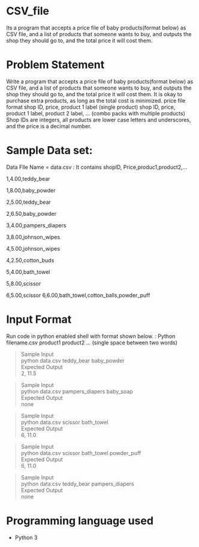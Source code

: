 # CSV_file
Its a program that accepts a price file of baby products(format below) as CSV file, and a list of products that someone wants to buy, and outputs the shop they should go to, and the total price it will cost them.

# Problem Statement
Write a program that accepts a price file of baby products(format below) as CSV file, and a list of products that someone wants to buy, and outputs the shop they should go to, and the total price it will cost them. It is okay to purchase extra products, as long as the total cost is minimized. price file format shop ID, price, product 1 label (single product) shop ID, price, product 1 label, product 2 label, ... (combo packs with multiple products) Shop IDs are integers, all products are lower case letters and underscores, and the price is a decimal number.
 # Sample Data set:

 Data FIle Name = data.csv
: It contains shopID, Price,produc1,product2,...

1,4.00,teddy_bear

1,8.00,baby_powder

2,5.00,teddy_bear

2,6.50,baby_powder

3,4.00,pampers_diapers

3,8.00,johnson_wipes

4,5.00,johnson_wipes

4,2.50,cotton_buds

5,4.00,bath_towel

5,8.00,scissor

6,5.00,scissor
6,6.00,bath_towel,cotton_balls,powder_puff

# Input Format
Run code in python enabled shell with  format shown below. 
: Python filename.csv product1 product2 ... (single space between two words)
>Sample Input  
>python data.csv teddy_bear baby_powder  
>Expected Output  
>2, 11.5  

>Sample Input      
>python data.csv pampers_diapers baby_soap   
>Expected Output     
>none  

>Sample Input    
>python data.csv scissor bath_towel  
>Expected Output      
>6, 11.0     

>Sample Input  
>python data.csv scissor bath_towel powder_puff  
>Expected Output  
>6, 11.0  

>Sample Input  
>python data.csv teddy_bear pampers_diapers  
>Expected Output  
>none  

# Programming language used
 - Python 3